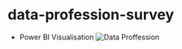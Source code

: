 # data-profession-survey
- Power BI Visualisation
![Data Proffession](/data_professional_survey/images/data-proffession.PNG "Data Visualization ")



